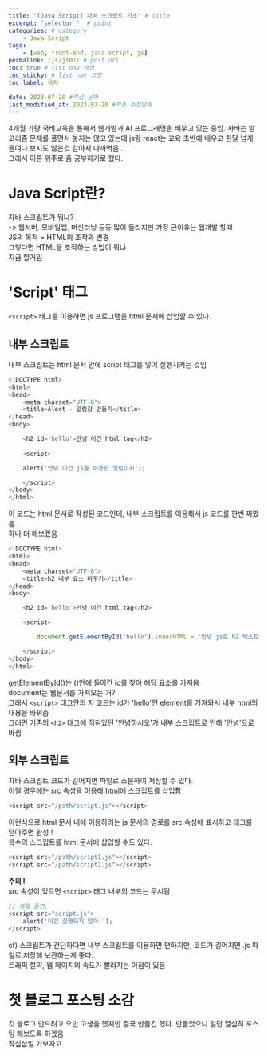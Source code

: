 ```yaml
---
title: "[Java Script] 자바 스크립트 기초" # title
excerpt: "selector "  # point 
categories: # category
    - Java Script
tags: 
    - [web, front-end, java script, js]
permalink: /js/js01/ # post url
toc: true # list nav 생성
toc_sticky: # list nav 고정
toc_label: 목차

date: 2023-07-20 #작성 날짜
last_modified_at: 2023-07-20 #최종 수정날짜
---
```

  
4개월 가량 국비교육을 통해서 웹개발과 AI 프로그래밍을 배우고 있는 중임. 자바는 알고리즘 문제를 풀면서 놓지는 않고 있는데 js랑 react는 교육 초반에 배우고 한달 넘게 들여다 보지도 않은것 같아서 다까먹음..  
그래서 이론 위주로 좀 공부하기로 했다.  
  
# Java Script란?
  
자바 스크립트가 뭐냐?  
 -> 웹서버, 모바일앱, 머신러닝 등등 많이 돌리지만 가장 큰이유는 웹개발 할때  
JS의 목적 = HTML의 조작과 변경  
그렇다면 HTML을 조작하는 방법이 뭐냐   
지금 할거임

# 'Script' 태그  
`<script>` 태그를 이용하면 js 프로그램을 html 문서에 삽입할 수 있다.  

## 내부 스크립트  

내부 스크립트는 html 문서 안에 script 태그를 넣어 실행시키는 것임
   
```javascript
<!DOCTYPE html>
<html>
<head>
    <meta charset="UTF-8">
    <title>Alert - 알림창 만들기</title>
</head>
<body>

    <h2 id='hello'>안녕 이건 html tag</h2>
    
    <script>  

    alert('안녕 이건 js를 이용한 알림이지');  

    </script>
</body>
</html>

```
이 코드는 html 문서로 작성된 코드인데, 내부 스크립트를 이용해서 js 코드를 한번 짜봤음.  
하나 더 해보겠음  
```javascript
<!DOCTYPE html>
<html>
<head>
    <meta charset="UTF-8">
    <title>h2 내부 요소 바꾸기</title>
</head>
<body>

    <h2 id='hello'>안녕 이건 html tag</h2>

    <script> 

        document.getElementById('hello').innerHTML = '안녕 js로 h2 텍스트를 바꿨지';

    </script>
</body>
</html>

```

getElementById()는 ()안에 들어간 id를 찾아 해당 요소를 가져옴  
document는 웹문서를 가져오는 거?  
그래서 `<script>` 태그안의 저 코드는 id가 'hello'인 element를 가져와서 내부 html의 내용을 바꿔줌  
그러면 기존의 `<h2>` 태그에 적혀있던 '안녕하시오'가 내부 스크립트로 인해 '안녕'으로 바뀜  

## 외부 스크립트  

자바 스크립트 코드가 길어지면 파일로 소분하여 저장할 수 있다.  
이럴 경우에는 src 속성을 이용해 html에 스크립트를 삽입함  
  
```javascript
<script src="/path/script.js"></script>
```
이런식으로 html 문서 내에 이용하려는 js 문서의 경로를 src 속성에 표시하고 태그를 닫아주면 완성 !  
복수의 스크립트를 html 문서에 삽입할 수도 있다.
  
```javascript
<script src="/path/script1.js"></script>
<script src="/path/script2.js"></script>
```

__주의 !__  
src 속성이 있으면 `<script>` 태그 내부의 코드는 무시됨  
```javascript
// 예를 들면, 
<script src="script.js">
    alert('이건 실행되지 않아!');
</script>
```

   cf) 스크립트가 간단하다면 내부 스크립트를 이용하면 편하지만, 코드가 길어지면 .js 파일로 저장해 보관하는게 좋다.  
   트래픽 절약, 웹 페이지의 속도가 빨라지는 이점이 있음  

# 첫 블로그 포스팅 소감
깃 블로그 만드려고 오만 고생을 했지만 결국 만들긴 했다..만들었으니 일단 열심히 포스팅 해보도록 하겠음  
작심삼일 가보자고